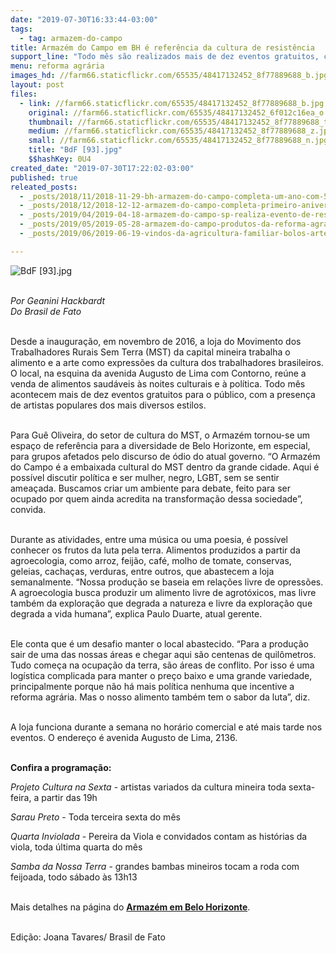 ```yaml
---
date: "2019-07-30T16:33:44-03:00"
tags:
  - tag: armazem-do-campo
title: Armazém do Campo em BH é referência da cultura de resistência
support_line: "Todo mês são realizados mais de dez eventos gratuitos, com artistas de diversos estilos"
menu: reforma agrária
images_hd: //farm66.staticflickr.com/65535/48417132452_8f77889688_b.jpg
layout: post
files:
  - link: //farm66.staticflickr.com/65535/48417132452_8f77889688_b.jpg
    original: //farm66.staticflickr.com/65535/48417132452_6f012c16ea_o.jpg
    thumbnail: //farm66.staticflickr.com/65535/48417132452_8f77889688_t.jpg
    medium: //farm66.staticflickr.com/65535/48417132452_8f77889688_z.jpg
    small: //farm66.staticflickr.com/65535/48417132452_8f77889688_n.jpg
    title: "BdF [93].jpg"
    $$hashKey: 0U4
created_date: "2019-07-30T17:22:02-03:00"
published: true
releated_posts:
  - _posts/2018/11/2018-11-29-bh-armazem-do-campo-completa-um-ano-com-50-mil-produtos-comercializados.md
  - _posts/2018/12/2018-12-12-armazem-do-campo-completa-primeiro-aniversario-em-belo-horizonte-mg.md
  - _posts/2019/04/2019-04-18-armazem-do-campo-sp-realiza-evento-de-resistencia-em-defesa-da-iv-feira-nacional-da-reforma-agraria.md
  - _posts/2019/05/2019-05-28-armazem-do-campo-produtos-da-reforma-agraria-diariamente-no-centro-do-recife.md
  - _posts/2019/06/2019-06-19-vindos-da-agricultura-familiar-bolos-artesanais-fazem-sucesso-no-armazem-do-campo.md

---
```

<p><img alt="BdF [93].jpg" src="//farm66.staticflickr.com/65535/48417132452_8f77889688_b.jpg" /></p>

<p><br />
<em>Por Geanini Hackbardt<br />
Do&nbsp;Brasil de Fato&nbsp;</em><br />
&nbsp;</p>

<p>Desde a inaugura&ccedil;&atilde;o, em novembro de 2016, a loja do Movimento dos Trabalhadores Rurais Sem Terra (MST) da capital mineira trabalha o alimento e a arte como express&otilde;es da cultura dos trabalhadores brasileiros. O local, na esquina da avenida Augusto de Lima com Contorno, re&uacute;ne a venda de alimentos saud&aacute;veis &agrave;s noites culturais e &agrave; pol&iacute;tica. Todo m&ecirc;s acontecem mais de dez eventos gratuitos para o p&uacute;blico, com a presen&ccedil;a de artistas populares dos mais diversos estilos.<br />
&nbsp;</p>

<p>Para Gu&ecirc; Oliveira, do setor de cultura do MST, o Armaz&eacute;m tornou-se um espa&ccedil;o de refer&ecirc;ncia para a diversidade de Belo Horizonte, em especial, para grupos afetados pelo discurso de &oacute;dio do atual governo. &ldquo;O Armaz&eacute;m do Campo &eacute; a embaixada cultural do MST dentro da grande cidade. Aqui &eacute; poss&iacute;vel discutir pol&iacute;tica e ser mulher, negro, LGBT, sem se sentir amea&ccedil;ada. Buscamos criar um ambiente para debate, feito para ser ocupado por quem ainda acredita na transforma&ccedil;&atilde;o dessa sociedade&rdquo;, convida.<br />
&nbsp;</p>

<p>Durante as atividades, entre uma m&uacute;sica ou uma poesia, &eacute; poss&iacute;vel conhecer os frutos da luta pela terra. Alimentos produzidos a partir da agroecologia, como arroz, feij&atilde;o, caf&eacute;, molho de tomate, conservas, geleias, cacha&ccedil;as, verduras, entre outros, que abastecem a loja semanalmente. &ldquo;Nossa produ&ccedil;&atilde;o se baseia em rela&ccedil;&otilde;es livre de opress&otilde;es. A agroecologia busca produzir um alimento livre de agrot&oacute;xicos, mas livre tamb&eacute;m da explora&ccedil;&atilde;o que degrada a natureza e livre da explora&ccedil;&atilde;o que degrada a vida humana&rdquo;, explica Paulo Duarte, atual gerente.<br />
&nbsp;</p>

<p>Ele conta que &eacute; um desafio manter o local abastecido. &ldquo;Para a produ&ccedil;&atilde;o sair de uma das nossas &aacute;reas e chegar aqui s&atilde;o centenas de quil&ocirc;metros. Tudo come&ccedil;a na ocupa&ccedil;&atilde;o da terra, s&atilde;o &aacute;reas de conflito. Por isso &eacute; uma log&iacute;stica complicada para manter o pre&ccedil;o baixo e uma grande variedade, principalmente porque n&atilde;o h&aacute; mais pol&iacute;tica nenhuma que incentive a reforma agr&aacute;ria. Mas o nosso alimento tamb&eacute;m tem o sabor da luta&rdquo;, diz.<br />
&nbsp;</p>

<p>A loja funciona durante a semana no hor&aacute;rio comercial e at&eacute; mais tarde nos eventos. O endere&ccedil;o &eacute; avenida Augusto de Lima, 2136.<br />
&nbsp;</p>

<p><strong>Confira a programa&ccedil;&atilde;o:</strong></p>

<p><em>Projeto Cultura na Sexta </em>- artistas variados da cultura mineira toda sexta-feira, a partir das 19h</p>

<p><em>Sarau Preto</em> - Toda terceira sexta do m&ecirc;s</p>

<p><em>Quarta Inviolada </em>- Pereira da Viola e convidados contam as hist&oacute;rias da viola, toda &uacute;ltima quarta do m&ecirc;s</p>

<p><em>Samba da Nossa Terra</em> - grandes bambas mineiros tocam a roda com feijoada, todo s&aacute;bado &agrave;s 13h13<br />
&nbsp;</p>

<p>Mais detalhes na p&aacute;gina do <a href="https://www.facebook.com/amazemdocampobh/"><strong>Armaz&eacute;m em Belo Horizonte</strong></a>.</p>

<p><br />
Edi&ccedil;&atilde;o: Joana Tavares/ Brasil de Fato</p>
